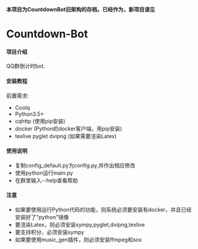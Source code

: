 
**本项目为CountdownBot旧架构的存档，已经作为，新项目请见**[](https://gitee.com/yutong_java/Countdown-Bot)

# Countdown-Bot

#### 项目介绍

QQ群倒计时bot.


#### 安装教程

前置需求:

- Coolq
- Python3.5+
- cqhttp (使用pip安装)
- docker (Python的docker客户端，用pip安装)
- texlive pyglet dvipng (如果需要渲染Latex)

#### 使用说明

- 复制config_default.py为config.py,并作出相应修改
- 使用python运行main.py
- 在群里输入--help查看帮助


#### 注意
- 如果要使用运行Python代码的功能，则系统必须要安装有docker，并且已经安装好了"python"镜像
- 要渲染Latex，则必须安装sympy,pyglet,dvipng,texlive
- 要支持积分，必须安装sympy
- 如果要使用music_gen插件，则必须安装ffmpeg和sox